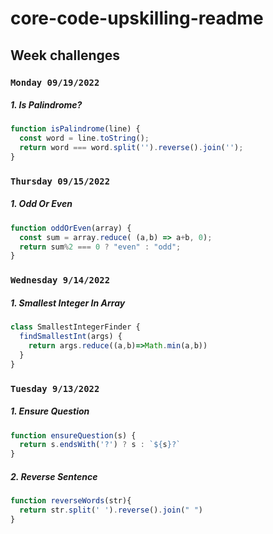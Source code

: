 # core-code-upskilling-readme
## Week challenges

### `Monday 09/19/2022`
##### 1. Is Palindrome? 
```js
function isPalindrome(line) {
  const word = line.toString();
  return word === word.split('').reverse().join('');
}
```

### `Thursday 09/15/2022`
##### 1. Odd Or Even
```js
function oddOrEven(array) {
  const sum = array.reduce( (a,b) => a+b, 0);
  return sum%2 === 0 ? "even" : "odd";
}
```

### `Wednesday 9/14/2022`
##### 1. Smallest Integer In Array 
```js
class SmallestIntegerFinder {
  findSmallestInt(args) {
    return args.reduce((a,b)=>Math.min(a,b))
  }
}
```

### `Tuesday 9/13/2022`
##### 1. Ensure Question
```js
function ensureQuestion(s) {
  return s.endsWith('?') ? s : `${s}?`
}
```
##### 2. Reverse Sentence
```js
function reverseWords(str){
  return str.split(' ').reverse().join(" ")
}
```
